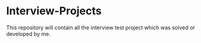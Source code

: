 # Interview-Projects
This repository will contain all the interview test project which was solved or developed by me.
